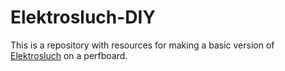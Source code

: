 # Elektrosluch-DIY

This is a repository with resources for making a basic version of [Elektrosluch](https://zvukolom.org/elektrosluch) on a perfboard.
